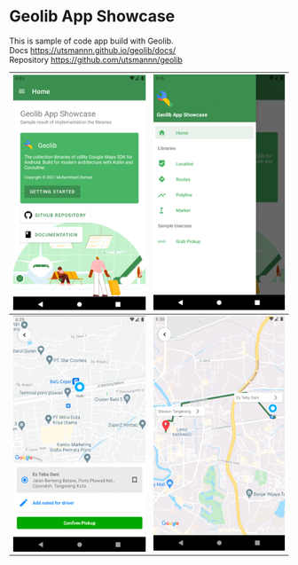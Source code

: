 # Geolib App Showcase

This is sample of code app build with Geolib. <br>
Docs https://utsmannn.github.io/geolib/docs/ <br>
Repository https://github.com/utsmannn/geolib


|![](img/img5.png)|![](img/img6.png)|
|---|---|
|![](img/img3.png)|![](img/img4.png)|